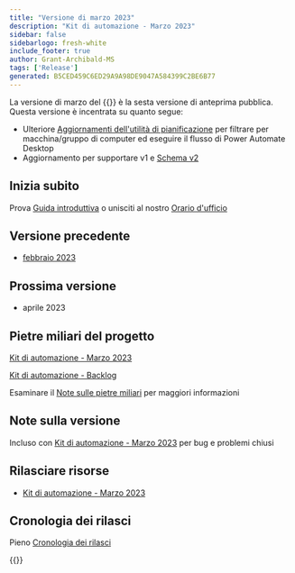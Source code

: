 ```yaml
---
title: "Versione di marzo 2023"
description: "Kit di automazione - Marzo 2023"
sidebar: false
sidebarlogo: fresh-white
include_footer: true
author: Grant-Archibald-MS
tags: ['Release']
generated: B5CED459C6ED29A9A98DE9047A584399C2BE6B77
---
```


La versione di marzo del {{<product-name>}} è la sesta versione di anteprima pubblica. Questa versione è incentrata su quanto segue:

- Ulteriore [Aggiornamenti dell'utilità di pianificazione](/it/features/scheduler) per filtrare per macchina/gruppo di computer ed eseguire il flusso di Power Automate Desktop
- Aggiornamento per supportare v1 e [Schema v2](https://learn.microsoft.com/en-us/power-automate/desktop-flows/schema)

## Inizia subito

Prova [Guida introduttiva](/it/get-started) o unisciti al nostro [Orario d'ufficio](/it/office-hours)

## Versione precedente

- [febbraio 2023](/it/releases/february-2023)

## Prossima versione

- aprile 2023

## Pietre miliari del progetto

[Kit di automazione - Marzo 2023](https://github.com/orgs/microsoft/projects/486/views/10)

[Kit di automazione - Backlog](https://github.com/orgs/microsoft/projects/486/views/1)

Esaminare il [Note sulle pietre miliari](/it/releases/milestones) per maggiori informazioni

## Note sulla versione

Incluso con [Kit di automazione - Marzo 2023](https://github.com/microsoft/powercat-automation-kit/releases/tag/AutomationKit-March2023) per bug e problemi chiusi

## Rilasciare risorse

- [Kit di automazione - Marzo 2023](https://github.com/microsoft/powercat-automation-kit/releases/tag/AutomationKit-March2023)

## Cronologia dei rilasci

Pieno [Cronologia dei rilasci](/it/releases)

{{<questions name="/content/it/releases/march-2023.json" completed="Grazie per aver fornito feedback" showNavigationButtons="false" locale="it">}}
